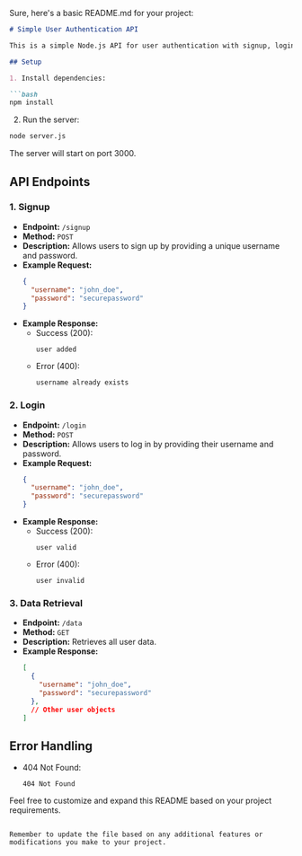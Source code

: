 Sure, here's a basic README.md for your project:

```markdown
# Simple User Authentication API

This is a simple Node.js API for user authentication with signup, login, and data retrieval features.

## Setup

1. Install dependencies:

```bash
npm install
```

2. Run the server:

```bash
node server.js
```

The server will start on port 3000.

## API Endpoints

### 1. Signup

- **Endpoint:** `/signup`
- **Method:** `POST`
- **Description:** Allows users to sign up by providing a unique username and password.
- **Example Request:**
  ```json
  {
    "username": "john_doe",
    "password": "securepassword"
  }
  ```
- **Example Response:**
  - Success (200):
    ```
    user added
    ```
  - Error (400):
    ```
    username already exists
    ```

### 2. Login

- **Endpoint:** `/login`
- **Method:** `POST`
- **Description:** Allows users to log in by providing their username and password.
- **Example Request:**
  ```json
  {
    "username": "john_doe",
    "password": "securepassword"
  }
  ```
- **Example Response:**
  - Success (200):
    ```
    user valid
    ```
  - Error (400):
    ```
    user invalid
    ```

### 3. Data Retrieval

- **Endpoint:** `/data`
- **Method:** `GET`
- **Description:** Retrieves all user data.
- **Example Response:**
  ```json
  [
    {
      "username": "john_doe",
      "password": "securepassword"
    },
    // Other user objects
  ]
  ```

## Error Handling

- 404 Not Found:
  ```
  404 Not Found
  ```

Feel free to customize and expand this README based on your project requirements.
```

Remember to update the file based on any additional features or modifications you make to your project.